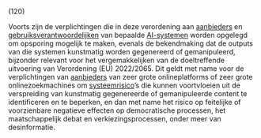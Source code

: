 (120)

Voorts zijn de verplichtingen die in deze verordening aan [aanbieders](a3.md#^aanbieder) en [gebruiksverantwoordelijken](a3.md#^gebruiksverantwoordelijke) van bepaalde [AI-systemen](a3.md#^ai-systeem) worden opgelegd om opsporing mogelijk te maken, evenals de bekendmaking dat de outputs van die systemen kunstmatig worden gegenereerd of gemanipuleerd, bijzonder relevant voor het vergemakkelijken van de doeltreffende uitvoering van Verordening (EU) 2022/2065. Dit geldt met name voor de verplichtingen van [aanbieders](a3.md#^aanbieder) van zeer grote onlineplatforms of zeer grote onlinezoekmachines om [systeemrisico](a3.md#^sysrisk)’s die kunnen voortvloeien uit de verspreiding van kunstmatig gegenereerde of gemanipuleerde content te identificeren en te beperken, en dan met name het risico op feitelijke of voorzienbare negatieve effecten op democratische processen, het maatschappelijk debat en verkiezingsprocessen, onder meer van desinformatie.
